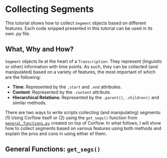 # Collecting Segments

This tutorial shows how to collect `Segment` objects based on different features. Each code snipped presented in this tutorial can be used in its own .py file.

## What, Why and How?

`Segment` objects lie at the heart of a `Transcription`: They represent (linguistic or other) information with time points. As such, they can be collected (and manipulated) based on a variety of features, the most important of which are the following:

* **Time**: Represented by the `.start` and `.end` attributes.
* **Content**: Represented by the `.content` attribute.
* **Hierarchical Relations**: Represented by the `.parent()`, `.children()` and similar methods.

There are two ways to write scripts collecting (and manipulating) segments: (1) Using Corflow itself or (2) using the `get_segs()` function from [`general_functions.py`](../../general_functions.py) created on top of Corflow. In what follows, I will show how to collect segments based on various features using both methods and explain the pros and cons in using either of them.

## General Functions: `get_segs()`

